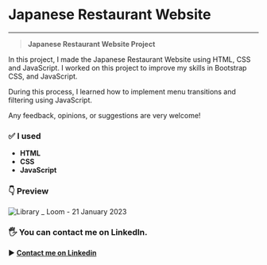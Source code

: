 # Japanese Restaurant Website
***
> **Japanese Restaurant Website Project**
	
In this project, I made the Japanese Restaurant Website using HTML, CSS and JavaScript. I worked on this project to improve my skills in Bootstrap CSS, and JavaScript.

During this process, I learned how to implement menu transitions and filtering using JavaScript.

Any feedback, opinions, or suggestions are very welcome!
### ✅ I used
* **HTML**
* **CSS**
* **JavaScript**



### 👇 Preview 
![Library _ Loom - 21 January 2023](https://user-images.githubusercontent.com/71216931/213868447-eec740cf-b9ab-47ed-9de6-df52343c4d07.gif)


### 🖐 You can contact me on LinkedIn.
▶ **[Contact me on Linkedin](https://www.linkedin.com/in/mirzasahin/)**
